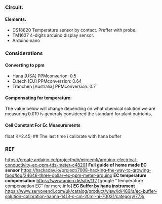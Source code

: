 
### Circuit.
#### Elements.
* DS18820 Temperature sensor by contact. Preffer with probe.
* TM1637 4-digits arduino display sensor.
* Arduino nano 
### Considerations 
#### Converting to ppm
* Hana      [USA]        PPMconverion:  0.5
* Eutech    [EU]          PPMconversion:  0.64
* Tranchen  [Australia]  PPMconversion:  0.7

#### Compensating for temperature:

The value below will change depending on what chemical solution we are measuring 0.019 is generaly considered the standard for plant nutrients.

 
#### Cell Constant For Ec Measurements
float K=2.45; ## The last time i calibrate with hana buffer

### REF
https://create.arduino.cc/projecthub/mircemk/arduino-electrical-conductivity-ec-ppm-tds-meter-c48201
**Full guide of home made EC sensor** https://hackaday.io/project/7008-hacking-the-way-to-growing-food/log/24646-three-dollar-ec-ppm-meter-arduino 
**EC temperature compensation** https://www.aqion.de/site/112  [google "Temperature compensation EC" for more info]
**EC Buffer by hana instrument** https://www.servovendi.com/uk/catalog/product/view/id/489/s/ec-buffer-solution-calibration-hanna-1413-s-cm-20ml-hi-70031/category/773/ 

